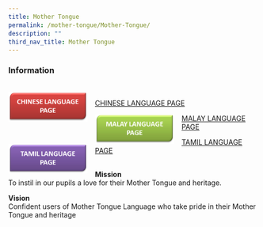```yaml
---
title: Mother Tongue
permalink: /mother-tongue/Mother-Tongue/
description: ""
third_nav_title: Mother Tongue
---
```

### **Information**
<br><img src="/images/CL%20TAB.png" style="width:160px;height:60px;margin-right:15px;" align="left">

[CHINESE LANGUAGE PAGE](/departments/Mother-Tongue/Chinese-Language/)

<img src="/images/ML%20TAB.png" style="width:160px;height:60px;margin-right:15px;" align="left">

[MALAY LANGUAGE PAGE](/departments/Mother-Tongue/Malay-Language/)

<img src="/images/TL%20TAB.png" style="width:160px;height:60px;margin-right:15px;" align="left">

[TAMIL LANGUAGE PAGE](/departments/Mother-Tongue/Tamil-Language/)

<br>**Mission**
<br>To instil in our pupils a love for their Mother Tongue and heritage.

**Vision**
<br>Confident users of Mother Tongue Language who take pride in their Mother Tongue and heritage